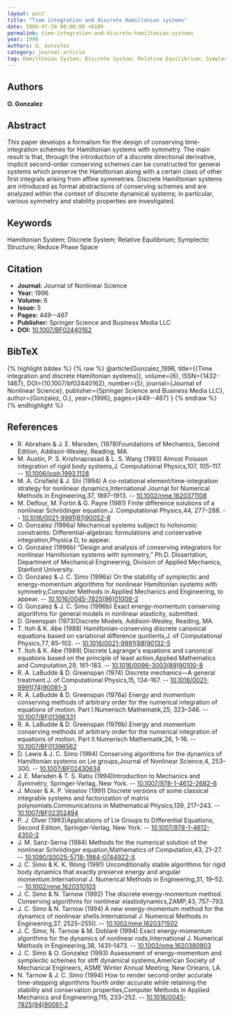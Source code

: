 ```yaml
---
layout: post
title: "Time integration and discrete Hamiltonian systems"
date: 2006-07-30 00:00:00 +0100
permalink: time-integration-and-discrete-hamiltonian-systems
year: 1996
authors: O. Gonzalez
category: journal-article
tag: Hamiltonian System; Discrete System; Relative Equilibrium; Symplectic Structure; Reduce Phase Space
---
```

 
## Authors
**O. Gonzalez**
 
## Abstract
This paper develops a formalism for the design of conserving time-integration schemes for Hamiltonian systems with symmetry. The main result is that, through the introduction of a discrete directional derivative, implicit second-order conserving schemes can be constructed for general systems which preserve the Hamiltonian along with a certain class of other first integrals arising from affine symmetries. Discrete Hamiltonian systems are introduced as formal abstractions of conserving schemes and are analyzed within the context of discrete dynamical systems; in particular, various symmetry and stability properties are investigated.
 
## Keywords
Hamiltonian System; Discrete System; Relative Equilibrium; Symplectic Structure; Reduce Phase Space
 
## Citation
- **Journal:** Journal of Nonlinear Science
- **Year:** 1996
- **Volume:** 6
- **Issue:** 5
- **Pages:** 449--467
- **Publisher:** Springer Science and Business Media LLC
- **DOI:** [10.1007/BF02440162](https://doi.org/10.1007/BF02440162)
 
## BibTeX
{% highlight bibtex %}
{% raw %}
@article{Gonzalez_1996,
  title={{Time integration and discrete Hamiltonian systems}},
  volume={6},
  ISSN={1432-1467},
  DOI={10.1007/bf02440162},
  number={5},
  journal={Journal of Nonlinear Science},
  publisher={Springer Science and Business Media LLC},
  author={Gonzalez, O.},
  year={1996},
  pages={449--467}
}
{% endraw %}
{% endhighlight %}
 
## References
- R. Abraham & J. E. Marsden, (1978)Foundations of Mechanics, Second Edition, Addison-Wesley, Reading, MA.
- M. Austin, P. S. Krishnaprasad & L. S. Wang (1993) Almost Poisson integration of rigid body systems,J. Computational Physics,107, 105–117. -- [10.1006/jcph.1993.1128](https://doi.org/10.1006/jcph.1993.1128)
- M. A. Crisfield & J. Shi (1994) A co-rotational element/time-integration strategy for nonlinear dynamics,International Journal for Numerical Methods in Engineering,37, 1897–1913. -- [10.1002/nme.1620371108](https://doi.org/10.1002/nme.1620371108)
- M. Delfour, M. Fortin & G. Payre (1981) Finite difference solutions of a nonlinear Schrödinger equation.J. Computational Physics,44, 277–288. -- [10.1016/0021-9991(81)90052-8](https://doi.org/10.1016/0021-9991(81)90052-8)
- O. Gonzalez (1996a) Mechanical systems subject to holonomic constraints: Differential-algebraic formulations and conservative integration,Physica D, to appear.
- O. Gonzalez (1996b) “Design and analysis of conserving integrators for nonlinear Hamiltonian systems with symmetry,” Ph.D. Dissertation, Department of Mechanical Engineering, Division of Applied Mechanics, Stanford University.
- O. Gonzalez & J. C. Simo (1996a) On the stability of symplectic and energy-momentum algorithms for nonlinear Hamiltonian systems with symmetry,Computer Methods in Applied Mechanics and Engineering, to appear. -- [10.1016/0045-7825(96)01009-2](https://doi.org/10.1016/0045-7825(96)01009-2)
- O. Gonzalez & J. C. Simo (1996b) Exact energy-momentum conserving algorithms for general models in nonlinear elasticity, submitted.
- D. Greenspan (1973)Discrete Models, Addison-Wesley, Reading, MA.
- T. Itoh & K. Abe (1988) Hamiltonian-conserving discrete canonical equations based on variational difference quotients,J. of Computational Physics,77, 85–102. -- [10.1016/0021-9991(88)90132-5](https://doi.org/10.1016/0021-9991(88)90132-5)
- T. Itoh & K. Abe (1989) Discrete Lagrange's equations and canonical equations based on the principle of least action,Applied Mathematics and Computation,29, 161–183. -- [10.1016/0096-3003(89)90100-8](https://doi.org/10.1016/0096-3003(89)90100-8)
- R. A. LaBudde & D. Greenspan (1974) Discrete mechanics—A general treatment.J. of Computational Physics,15, 134–167. -- [10.1016/0021-9991(74)90081-3](https://doi.org/10.1016/0021-9991(74)90081-3)
- R. A. LaBudde & D. Greenspan (1976a) Energy and momentum conserving methods of arbitrary order for the numerical integration of equations of motion. Part I.Numerisch Mathematik,25, 323–346. -- [10.1007/BF01396331](https://doi.org/10.1007/BF01396331)
- R. A. LaBudde & D. Greenspan (1976b) Energy and momentum conserving methods of arbitrary order for the numerical integration of equations of motion. Part II.Numerisch Mathematik,26, 1–16. -- [10.1007/BF01396562](https://doi.org/10.1007/BF01396562)
- D. Lewis & J. C. Simo (1994) Conserving algorithms for the dynamics of Hamiltonian systems on Lie groups,Journal of Nonlinear Science,4, 253–300. -- [10.1007/BF02430634](https://doi.org/10.1007/BF02430634)
- J. E. Marsden & T. S. Ratiu (1994)Introduction to Mechanics and Symmetry, Springer-Verlag, New York. -- [10.1007/978-1-4612-2682-6](https://doi.org/10.1007/978-1-4612-2682-6)
- J. Moser & A. P. Veselov (1991) Discrete versions of some classical integrable systems and factorization of matrix polynomials.Communications in Mathematical Physics,139, 217–243. -- [10.1007/BF02352494](https://doi.org/10.1007/BF02352494)
- P. J. Olver (1993)Applications of Lie Groups to Differential Equations, Second Edition, Springer-Verlag, New York. -- [10.1007/978-1-4612-4350-2](https://doi.org/10.1007/978-1-4612-4350-2)
- J. M. Sanz-Serna (1984) Methods for the numerical solution of the nonlinear Schrödinger equation,Mathematics of Computation,43, 21–27. -- [10.1090/S0025-5718-1984-0744922-X](https://doi.org/10.1090/S0025-5718-1984-0744922-X)
- J. C. Simo & K. K. Wong (1991) Unconditionally stable algorithms for rigid body dynamics that exactly preserve energy and angular momentum.International J. Numerical Methods in Engineering,31, 19–52. -- [10.1002/nme.1620310103](https://doi.org/10.1002/nme.1620310103)
- J. C. Simo & N. Tarnow (1992) The discrete energy-momentum method. Conserving algorithms for nonlinear elastodynamics,ZAMP,43, 757–793.
- J. C. Simo & N. Tarnow (1994) A new energy-momentum method for the dynamics of nonlinear shells.International J. Numerical Methods in Engineering,37, 2525–2550. -- [10.1002/nme.1620371502](https://doi.org/10.1002/nme.1620371502)
- J. C. Simo, N. Tarnow & M. Doblaré (1994) Exact energy-momentum algorithms for the dynamics of nonlinear rods,International J. Numerical Methods in Engineering,38, 1431–1473. -- [10.1002/nme.1620380903](https://doi.org/10.1002/nme.1620380903)
- J. C. Simo & O. Gonzalez (1993) Assessment of energy-momentum and symplectic schemes for stiff dynamical systems,American Society of Mechanical Engineers, ASME Winter Annual Meeting, New Orleans, LA.
- N. Tarnow & J. C. Simo (1994) How to render second order accurate time-stepping algorithms fourth order accurate while retaining the stability and conservation properties,Computer Methods in Applied Mechanics and Engineering,115, 233–252. -- [10.1016/0045-7825(94)90061-2](https://doi.org/10.1016/0045-7825(94)90061-2)


